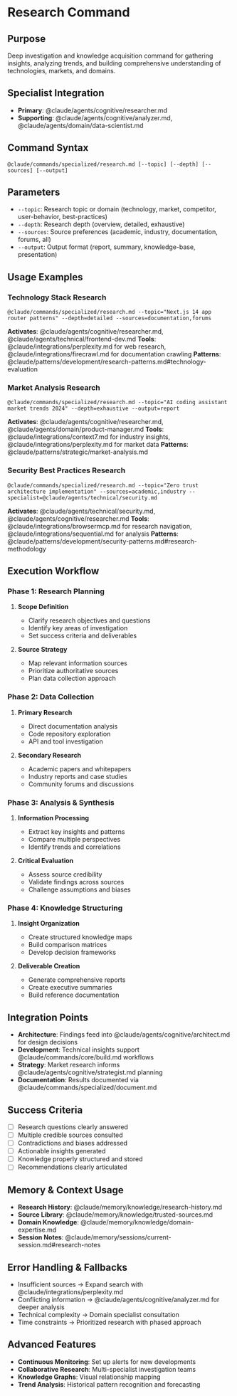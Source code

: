 # Research Command

## Purpose
Deep investigation and knowledge acquisition command for gathering insights, analyzing trends, and building comprehensive understanding of technologies, markets, and domains.

## Specialist Integration
- **Primary**: @claude/agents/cognitive/researcher.md
- **Supporting**: @claude/agents/cognitive/analyzer.md, @claude/agents/domain/data-scientist.md

## Command Syntax
```
@claude/commands/specialized/research.md [--topic] [--depth] [--sources] [--output]
```

## Parameters
- `--topic`: Research topic or domain (technology, market, competitor, user-behavior, best-practices)
- `--depth`: Research depth (overview, detailed, exhaustive)
- `--sources`: Source preferences (academic, industry, documentation, forums, all)
- `--output`: Output format (report, summary, knowledge-base, presentation)

## Usage Examples

### Technology Stack Research
```
@claude/commands/specialized/research.md --topic="Next.js 14 app router patterns" --depth=detailed --sources=documentation,forums
```
**Activates**: @claude/agents/cognitive/researcher.md, @claude/agents/technical/frontend-dev.md
**Tools**: @claude/integrations/perplexity.md for web research, @claude/integrations/firecrawl.md for documentation crawling
**Patterns**: @claude/patterns/development/research-patterns.md#technology-evaluation

### Market Analysis Research
```
@claude/commands/specialized/research.md --topic="AI coding assistant market trends 2024" --depth=exhaustive --output=report
```
**Activates**: @claude/agents/cognitive/researcher.md, @claude/agents/domain/product-manager.md
**Tools**: @claude/integrations/context7.md for industry insights, @claude/integrations/perplexity.md for market data
**Patterns**: @claude/patterns/strategic/market-analysis.md

### Security Best Practices Research
```
@claude/commands/specialized/research.md --topic="Zero trust architecture implementation" --sources=academic,industry --specialist=@claude/agents/technical/security.md
```
**Activates**: @claude/agents/technical/security.md, @claude/agents/cognitive/researcher.md
**Tools**: @claude/integrations/browsermcp.md for research navigation, @claude/integrations/sequential.md for analysis
**Patterns**: @claude/patterns/development/security-patterns.md#research-methodology

## Execution Workflow

### Phase 1: Research Planning
1. **Scope Definition**
   - Clarify research objectives and questions
   - Identify key areas of investigation
   - Set success criteria and deliverables

2. **Source Strategy**
   - Map relevant information sources
   - Prioritize authoritative sources
   - Plan data collection approach

### Phase 2: Data Collection
1. **Primary Research**
   - Direct documentation analysis
   - Code repository exploration
   - API and tool investigation

2. **Secondary Research**
   - Academic papers and whitepapers
   - Industry reports and case studies
   - Community forums and discussions

### Phase 3: Analysis & Synthesis
1. **Information Processing**
   - Extract key insights and patterns
   - Compare multiple perspectives
   - Identify trends and correlations

2. **Critical Evaluation**
   - Assess source credibility
   - Validate findings across sources
   - Challenge assumptions and biases

### Phase 4: Knowledge Structuring
1. **Insight Organization**
   - Create structured knowledge maps
   - Build comparison matrices
   - Develop decision frameworks

2. **Deliverable Creation**
   - Generate comprehensive reports
   - Create executive summaries
   - Build reference documentation

## Integration Points
- **Architecture**: Findings feed into @claude/agents/cognitive/architect.md for design decisions
- **Development**: Technical insights support @claude/commands/core/build.md workflows
- **Strategy**: Market research informs @claude/agents/cognitive/strategist.md planning
- **Documentation**: Results documented via @claude/commands/specialized/document.md

## Success Criteria
- [ ] Research questions clearly answered
- [ ] Multiple credible sources consulted
- [ ] Contradictions and biases addressed
- [ ] Actionable insights generated
- [ ] Knowledge properly structured and stored
- [ ] Recommendations clearly articulated

## Memory & Context Usage
- **Research History**: @claude/memory/knowledge/research-history.md
- **Source Library**: @claude/memory/knowledge/trusted-sources.md
- **Domain Knowledge**: @claude/memory/knowledge/domain-expertise.md
- **Session Notes**: @claude/memory/sessions/current-session.md#research-notes

## Error Handling & Fallbacks
- Insufficient sources → Expand search with @claude/integrations/perplexity.md
- Conflicting information → @claude/agents/cognitive/analyzer.md for deeper analysis
- Technical complexity → Domain specialist consultation
- Time constraints → Prioritized research with phased approach

## Advanced Features
- **Continuous Monitoring**: Set up alerts for new developments
- **Collaborative Research**: Multi-specialist investigation teams
- **Knowledge Graphs**: Visual relationship mapping
- **Trend Analysis**: Historical pattern recognition and forecasting